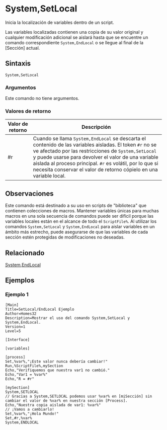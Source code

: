 # System,SetLocal

Inicia la localización de variables dentro de un script.

Las variables localizadas contienen una copia de su valor original y cualquier modificación adicional se aislará hasta que se encuentre un comando correspondiente `System,EndLocal` o se llegue al final de la [Sección] actual.

## Sintaxis

```pebakery
System,SetLocal
```

### Argumentos

Este comando no tiene argumentos.

### Valores de retorno

| Valor de retorno | Descripción |
| --- | --- |
| #r | Cuando se llama `System,EndLocal` se descarta el contenido de las variables aisladas. El token `#r` no se ve afectado por las restricciones de `System,SetLocal` y puede usarse para devolver el valor de una variable aislada al proceso principal. `#r` es volátil, por lo que si necesita conservar el valor de retorno cópielo en una variable local. |

## Observaciones

Este comando está destinado a su uso en scripts de "biblioteca" que contienen colecciones de macros. Mantener variables únicas para muchas macros en una sola secuencia de comandos puede ser difícil porque las variables locales están en el alcance de todo el `ScriptFile%`. Al utilizar los comandos `System,SetLocal` y `System,EndLocal` para aislar variables en un ámbito más estrecho, puede asegurarse de que las variables de cada sección estén protegidas de modificaciones no deseadas.

## Relacionado

[System,EndLocal](./EndLocal.md)

## Ejemplos

### Ejemplo 1

```pebakery
[Main]
Title=SetLocal/EndLocal Ejemplo
Author=Homes32
Description=Mostrar el uso del comando System,SetLocal y System,EndLocal.
Version=1
Level=5

[Interface]

[variables]

[process]
Set,%var%,"¡Este valor nunca debería cambiar!"
Run,%ScriptFile%,mySection
Echo,"Verifiquemos que nuestra var1 no cambió."
Echo,"Var1 = %var%"
Echo,"R = #r"

[mySection]
System,SETLOCAL
// Gracias a System,SETLOCAL podemos usar %var% en [miSección] sin cambiar el valor de %var% en nuestra sección [Process].
Echo,"Nuestra copia aislada de var1: %var%"
// ¡Vamos a cambiarlo!
Set,%var%,"¡Hola Mundo!"
Set,#r,%var%
System,ENDLOCAL
```
